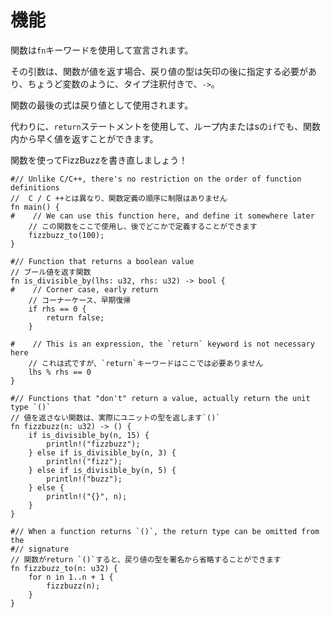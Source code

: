 # <!--Functions--> 機能

<!--Functions are declared using the `fn` keyword.-->
関数は`fn`キーワードを使用して宣言されます。
<!--Its arguments are type annotated, just like variables, and, if the function returns a value, the return type must be specified after an arrow `->`.-->
その引数は、関数が値を返す場合、戻り値の型は矢印の後に指定する必要があり、ちょうど変数のように、タイプ注釈付きで、`->`。

<!--The final expression in the function will be used as return value.-->
関数の最後の式は戻り値として使用されます。
<!--Alternatively, the `return` statement can be used to return a value earlier from within the function, even from inside loops or `if` s.-->
代わりに、`return`ステートメントを使用して、ループ内またはsの`if`でも、関数内から早く値を返すことができます。

<!--Let's rewrite FizzBuzz using functions!-->
関数を使ってFizzBu​​zzを書き直しましょう！

```rust,editable
#// Unlike C/C++, there's no restriction on the order of function definitions
//  C / C ++とは異なり、関数定義の順序に制限はありません
fn main() {
#    // We can use this function here, and define it somewhere later
    // この関数をここで使用し、後でどこかで定義することができます
    fizzbuzz_to(100);
}

#// Function that returns a boolean value
// ブール値を返す関数
fn is_divisible_by(lhs: u32, rhs: u32) -> bool {
#    // Corner case, early return
    // コーナーケース、早期復帰
    if rhs == 0 {
        return false;
    }

#    // This is an expression, the `return` keyword is not necessary here
    // これは式ですが、`return`キーワードはここでは必要ありません
    lhs % rhs == 0
}

#// Functions that "don't" return a value, actually return the unit type `()`
// 値を返さない関数は、実際にユニットの型を返します`()`
fn fizzbuzz(n: u32) -> () {
    if is_divisible_by(n, 15) {
        println!("fizzbuzz");
    } else if is_divisible_by(n, 3) {
        println!("fizz");
    } else if is_divisible_by(n, 5) {
        println!("buzz");
    } else {
        println!("{}", n);
    }
}

#// When a function returns `()`, the return type can be omitted from the
#// signature
// 関数がreturn `()`すると、戻り値の型を署名から省略することができます
fn fizzbuzz_to(n: u32) {
    for n in 1..n + 1 {
        fizzbuzz(n);
    }
}
```
